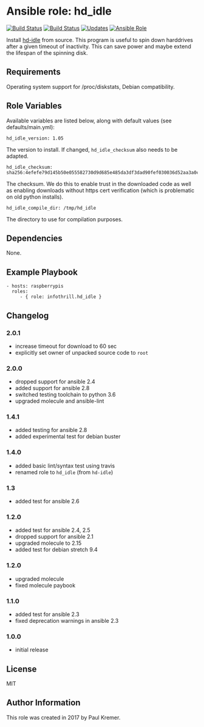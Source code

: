 # Ansible role: hd_idle

[![Build Status](https://img.shields.io/travis/infothrill/ansible-role-hd_idle/master.svg?label=travis_master)](https://travis-ci.org/infothrill/ansible-role-hd_idle)
[![Build Status](https://img.shields.io/travis/infothrill/ansible-role-hd_idle/develop.svg?label=travis_develop)](https://travis-ci.org/infothrill/ansible-role-hd_idle)
[![Updates](https://pyup.io/repos/github/infothrill/ansible-role-hd_idle/shield.svg)](https://pyup.io/repos/github/infothrill/ansible-role-hd_idle/)
[![Ansible Role](https://img.shields.io/ansible/role/29102.svg)](https://galaxy.ansible.com/infothrill/hd_idle/)

Install [hd-idle](http://hd-idle.sourceforge.net/) from source. This program is useful to spin down harddrives after a given timeout of inactivity. This can save power and maybe extend the lifespan of the spinning disk.

## Requirements

Operating system support for /proc/diskstats, Debian compatibility.

## Role Variables

Available variables are listed below, along with default values (see defaults/main.yml):

    hd_idle_version: 1.05

The version to install. If changed, `hd_idle_checksum` also needs to be adapted.

    hd_idle_checksum: sha256:4efefe79d145b50e055582730d9d685e485da3df3dad90fef030036d52aa3a0c

The checksum. We do this to enable trust in the downloaded code as well as enabling
downloads without https cert verification (which is problematic on old python installs).

    hd_idle_compile_dir: /tmp/hd_idle

The directory to use for compilation purposes.

## Dependencies

None.

## Example Playbook

    - hosts: raspberrypis
      roles:
         - { role: infothrill.hd_idle }

## Changelog

### 2.0.1

* increase timeout for download to 60 sec
* explicitly set owner of unpacked source code to `root`

### 2.0.0

* dropped support for ansible 2.4
* added support for ansible 2.8
* switched testing toolchain to python 3.6
* upgraded molecule and ansible-lint

### 1.4.1

* added testing for ansible 2.8
* added experimental test for debian buster

### 1.4.0

* added basic lint/syntax test using travis
* renamed role to `hd_idle` (from `hd-idle`)

### 1.3

* added test for ansible 2.6

### 1.2.0

* added test for ansible 2.4, 2.5
* dropped support for ansible 2.1
* upgraded molecule to 2.15
* added test for debian stretch 9.4

### 1.2.0

* upgraded molecule
* fixed molecule paybook

### 1.1.0

* added test for ansible 2.3
* fixed deprecation warnings in ansible 2.3

### 1.0.0

* initial release

## License

MIT

## Author Information

This role was created in 2017 by Paul Kremer.
